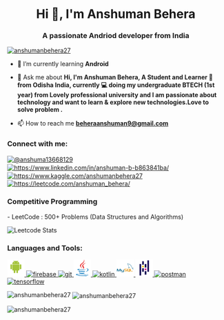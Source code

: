 <h1 align="center">Hi 👋, I'm Anshuman Behera</h1>
<h3 align="center">A passionate Andriod developer from India</h3>

<p align="left"> <a href="https://github.com/ryo-ma/github-profile-trophy"><img src="https://github-profile-trophy.vercel.app/?username=anshumanbehera27" alt="anshumanbehera27" /></a> </p>

- 🌱 I’m currently learning **Android**

- 💬 Ask me about **Hi, I'm Anshuman Behera, A Student and Learner 🚀 from Odisha India, currently 💻 doing my undergraduate BTECH (1st year) from Lovely professional university and I am passionate about technology and want to learn & explore new technologies.Love to solve problem .**

- 📫 How to reach me **beheraanshuman9@gmail.com**

<h3 align="left">Connect with me:</h3>
<p align="left">
<a href="https://twitter.com/@anshuma13668129" target="blank"><img align="center" src="https://raw.githubusercontent.com/rahuldkjain/github-profile-readme-generator/master/src/images/icons/Social/twitter.svg" alt="@anshuma13668129" height="30" width="40" /></a>
<a href="https://linkedin.com/in/https://www.linkedin.com/in/anshuman-b-b863841ba/" target="blank"><img align="center" src="https://raw.githubusercontent.com/rahuldkjain/github-profile-readme-generator/master/src/images/icons/Social/linked-in-alt.svg" alt="https://www.linkedin.com/in/anshuman-b-b863841ba/" height="30" width="40" /></a>
<a href="https://kaggle.com/https://www.kaggle.com/anshumanbehera27" target="blank"><img align="center" src="https://raw.githubusercontent.com/rahuldkjain/github-profile-readme-generator/master/src/images/icons/Social/kaggle.svg" alt="https://www.kaggle.com/anshumanbehera27" height="30" width="40" /></a>
<a href="https://www.leetcode.com/https://leetcode.com/anshuman_behera/" target="blank"><img align="center" src="https://raw.githubusercontent.com/rahuldkjain/github-profile-readme-generator/master/src/images/icons/Social/leet-code.svg" alt="https://leetcode.com/anshuman_behera/" height="30" width="40" /></a>
</p>
<h3>Competitive Programming </h3>
- LeetCode : 500+ Problems (Data Structures and Algorithms)
 <br>

 ![Leetcode Stats](https://leetcode.card.workers.dev/?username=anshuman_behera)
 <br>
<h3 align="left">Languages and Tools:</h3>
<p align="left"> <a href="https://developer.android.com" target="_blank" rel="noreferrer"> <img src="https://raw.githubusercontent.com/devicons/devicon/master/icons/android/android-original-wordmark.svg" alt="android" width="40" height="40"/> </a> <a href="https://firebase.google.com/" target="_blank" rel="noreferrer"> <img src="https://www.vectorlogo.zone/logos/firebase/firebase-icon.svg" alt="firebase" width="40" height="40"/> </a> <a href="https://git-scm.com/" target="_blank" rel="noreferrer"> <img src="https://www.vectorlogo.zone/logos/git-scm/git-scm-icon.svg" alt="git" width="40" height="40"/> </a> <a href="https://www.java.com" target="_blank" rel="noreferrer"> <img src="https://raw.githubusercontent.com/devicons/devicon/master/icons/java/java-original.svg" alt="java" width="40" height="40"/> </a> <a href="https://kotlinlang.org" target="_blank" rel="noreferrer"> <img src="https://www.vectorlogo.zone/logos/kotlinlang/kotlinlang-icon.svg" alt="kotlin" width="40" height="40"/> </a> <a href="https://www.mysql.com/" target="_blank" rel="noreferrer"> <img src="https://raw.githubusercontent.com/devicons/devicon/master/icons/mysql/mysql-original-wordmark.svg" alt="mysql" width="40" height="40"/> </a> <a href="https://pandas.pydata.org/" target="_blank" rel="noreferrer"> <img src="https://raw.githubusercontent.com/devicons/devicon/2ae2a900d2f041da66e950e4d48052658d850630/icons/pandas/pandas-original.svg" alt="pandas" width="40" height="40"/> </a> <a href="https://postman.com" target="_blank" rel="noreferrer"> <img src="https://www.vectorlogo.zone/logos/getpostman/getpostman-icon.svg" alt="postman" width="40" height="40"/> </a> <a href="https://www.tensorflow.org" target="_blank" rel="noreferrer"> <img src="https://www.vectorlogo.zone/logos/tensorflow/tensorflow-icon.svg" alt="tensorflow" width="40" height="40"/> </a> </p>

<p><img align="left" src="https://github-readme-stats.vercel.app/api/top-langs?username=anshumanbehera27&show_icons=true&locale=en&layout=compact" alt="anshumanbehera27" /></p>

<p>&nbsp;<img align="center" src="https://github-readme-stats.vercel.app/api?username=anshumanbehera27&show_icons=true&locale=en" alt="anshumanbehera27" /></p>

<p><img align="center" src="https://github-readme-streak-stats.herokuapp.com/?user=anshumanbehera27&" alt="anshumanbehera27" /></p>
